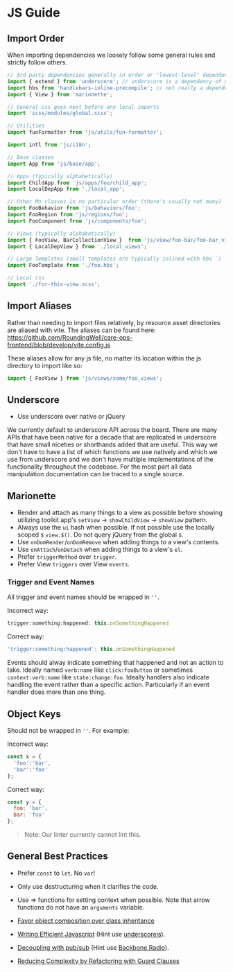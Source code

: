 # JS Guide

## Import Order

When importing dependencies we loosely follow some general rules and strictly follow others.
```js
// 3rd party dependencies generally in order or "lowest-level" dependency
import { extend } from 'underscore'; // underscore is a dependency of marionette so it goes first.
import hbs from 'handlebars-inline-precompile'; // not really a dependency, but indirectly used by Marionette
import { View } from 'marionette';

// General css goes next before any local imports
import 'scss/modules/global.scss';

// Utilities
import funFormatter from 'js/utils/fun-formatter';

import intl from 'js/i18n';

// Base classes
import App from 'js/base/app';

// Apps (typically alphabetically)
import ChildApp from 'js/apps/foo/child_app';
import LocalDepApp from './local_app';

// Other Mn classes in no particular order (there's usually not many)
import FooBehavior from 'js/behaviors/foo';
import FooRegion from 'js/regions/foo';
import FooComponent from 'js/components/foo';

// Views (typically alphabetically)
import { FooView, BarCollectionView }  from 'js/view/foo-bar/foo-bar_views';
import { LocalDepView } from './local_views';

// Large Templates (small templates are typically inlined with hbs``)
import FooTemplate from './foo.hbs';

// Local css
import './for-this-view.scss';
```


## Import Aliases

Rather than needing to import files relatively, by resource asset directories are aliased with vite.
The aliases can be found here: https://github.com/RoundingWell/care-ops-frontend/blob/develop/vite.config.js

These aliases allow for any js file, no matter its location within the js directory to import like so:

```javascript
import { FooView } from 'js/views/some/foo_views';
```

## Underscore

- Use underscore over native or jQuery

We currently default to underscore API across the board. There are many APIs that have been native for a decade that are replicated in underscore that have small niceties or shorthands added that are useful. This way we don't have to have a list of which functions we use natively and which we use from underscore and we don't have multiple implementations of the functionality throughout the codebase. For the most part all data manipulation documentation can be traced to a single source.

## Marionette

- Render and attach as many things to a view as possible before showing utilizing toolkit app's `setView` -> `showChildView` -> `showView` pattern.
- Always use the `ui` hash when possible. If not possible use the locally scoped `$` `view.$()`. Do not query jQuery from the global `$`.
- Use `onDomRender`/`onDomRemove` when adding things to a view's contents.
- Use `onAttach`/`onDetach` when adding things to a view's `el`.
- Prefer `triggerMethod` over `trigger`.
- Prefer View `triggers` over View `events`.

### Trigger and Event Names

All trigger and event names should be wrapped in `''`.

Incorrect way:

```javascript
trigger:something:happened: this.onSomethingHappened
```

Correct way:

```javascript
'trigger:something:happened': this.onSomethingHappened
```

Events should alway indicate something that happened and not an action to take.
Ideally named `verb:name` like `click:fooButton` or sometimes `context:verb:name` like `state:change:foo`.
Ideally handlers also indicate handling the event rather than a specific action.
Particularly if an event handler does more than one thing.

## Object Keys

Should not be wrapped in `''`. For example:

Incorrect way:

```javascript
const x = {
  'foo':'bar',
  'bar':'foo'
};
```

Correct way:

```javascript
const y = {
  foo: 'bar',
  bar: 'foo'
};
```

> Note: Our linter currently cannot lint this.

## General Best Practices

- Prefer `const` to `let`.  No `var`!
- Only use destructuring when it clarifies the code.
- Use => functions for setting context when possible.  Note that arrow functions do not have an `arguments` variable.

- [Favor object composition over class inheritance](https://medium.com/javascript-scene/10-interview-questions-every-javascript-developer-should-know-6fa6bdf5ad95#.haauzmicp)
- [Writing Efficient Javascript](http://archive.oreilly.com/pub/a/server-administration/excerpts/even-faster-websites/writing-efficient-javascript.html) (Hint use [underscorejs](underscorejs.org)).
- [Decoupling with pub/sub](https://msdn.microsoft.com/en-us/magazine/hh201955.aspx)  (Hint use [Backbone.Radio](https://github.com/marionettejs/backbone.radio)).
- [Reducing Complexity by Refactoring with Guard Clauses](http://there4.io/2015/06/10/refactoring-with-guard-clauses-php-javascript/)
